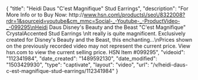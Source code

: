 {
    "title": "Heidi Daus \"C'est Magnifique\" Stud Earrings",
    "description": "For More Info or to Buy Now: http:\/\/www.hsn.com\/products\/seo\/8322008?rdr=1&sourceid=youtube&cm_mmc=Social-_-Youtube-_-ProductVideo-_-099295\nHeidi Daus Disney's Beauty and the Beast \"C'est Magnifique\" CrystalAccented Stud Earrings \nIt really is quite magnificent. Exclusively created for Disney's Beauty and the Beast, this enchanting...\nPrices shown on the previously recorded video may not represent the current price.  View hsn.com to view the current selling price. HSN Item #099295",
    "videoid": "112341984",
    "date_created": "1489592130",
    "date_modified": "1503429930",
    "type": "captivate",
    "layout": "video",
    "url": "\/v\/heidi-daus-c-est-magnifique-stud-earrings\/112341984"
}